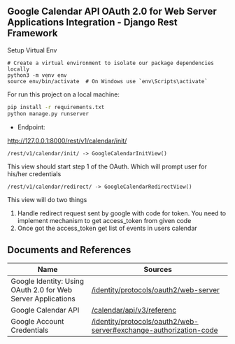 ## Google Calendar API OAuth 2.0 for Web Server Applications Integration - Django Rest Framework

Setup Virtual Env

```
# Create a virtual environment to isolate our package dependencies locally
python3 -m venv env
source env/bin/activate  # On Windows use `env\Scripts\activate`
```

For run this project on a local machine:

```sh
pip install -r requirements.txt
python manage.py runserver
```

- Endpoint:

http://127.0.0.1:8000/rest/v1/calendar/init/

```
/rest/v1/calendar/init/ -> GoogleCalendarInitView()
```

This view should start step 1 of the OAuth. Which will prompt user for his/her credentials

```
/rest/v1/calendar/redirect/ -> GoogleCalendarRedirectView()
```

This view will do two things

1. Handle redirect request sent by google with code for token. You
   need to implement mechanism to get access_token from given
   code
2. Once got the access_token get list of events in users calendar



## Documents and References

| Name                                                         | Sources                                                                   |
| ------------------------------------------------------------ | ------------------------------------------------------------------------- |
| Google Identity: Using OAuth 2.0 for Web Server Applications | [/identity/protocols/oauth2/web-server][PlDb]                             |
| Google Calendar API                                          | [/calendar/api/v3/referenc][PlGh]                                         |
| Google Account Credentials                                   | [/identity/protocols/oauth2/web-server#exchange-authorization-code][PlIa] |

[PlDb]: https://developers.google.com/identity/protocols/oauth2/web-server
[PlGh]: https://developers.google.com/calendar/api/v3/reference
[PlIa]: https://developers.google.com/identity/protocols/oauth2/web-server#exchange-authorization-codee

